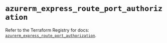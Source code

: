 # `azurerm_express_route_port_authorization`

Refer to the Terraform Registry for docs: [`azurerm_express_route_port_authorization`](https://registry.terraform.io/providers/hashicorp/azurerm/3.103.1/docs/resources/express_route_port_authorization).
